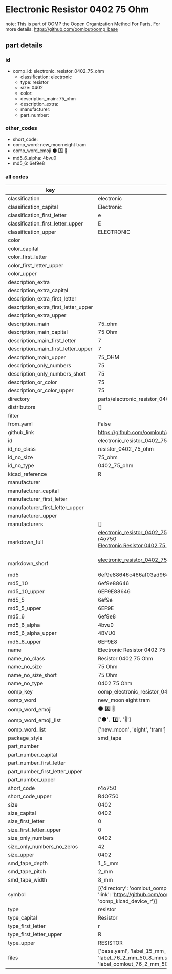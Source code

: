 # Electronic Resistor 0402 75 Ohm  

note: This is part of OOMP the Oopen Organization Method For Parts. For more details: https://github.com/oomlout/oomp_base

##  part details





### id
* oomp_id: electronic_resistor_0402_75_ohm
  * classification: electronic
  * type: resistor
  * size: 0402
  * color: 
  * description_main: 75_ohm
  * description_extra: 
  * manufacturer: 
  * part_number: 

### other_codes
* short_code: 
* oomp_word: new_moon eight tram
* oomp_word_emoji :new_moon: :eight: :tram:
* md5_6_alpha: 4bvu0
* md5_6: 6ef9e8

### all codes 
| key | value |  
| --- | --- |  
| classification | electronic |  
| classification_capital | Electronic |  
| classification_first_letter | e |  
| classification_first_letter_upper | E |  
| classification_upper | ELECTRONIC |  
| color |  |  
| color_capital |  |  
| color_first_letter |  |  
| color_first_letter_upper |  |  
| color_upper |  |  
| description_extra |  |  
| description_extra_capital |  |  
| description_extra_first_letter |  |  
| description_extra_first_letter_upper |  |  
| description_extra_upper |  |  
| description_main | 75_ohm |  
| description_main_capital | 75 Ohm |  
| description_main_first_letter | 7 |  
| description_main_first_letter_upper | 7 |  
| description_main_upper | 75_OHM |  
| description_only_numbers | 75 |  
| description_only_numbers_short | 75 |  
| description_or_color | 75 |  
| description_or_color_upper | 75 |  
| directory | parts/electronic_resistor_0402_75_ohm |  
| distributors | [] |  
| filter |  |  
| from_yaml | False |  
| github_link | https://github.com/oomlout/oomlout_oomp_part_src/tree/main/parts/electronic_resistor_0402_75_ohm/working |  
| id | electronic_resistor_0402_75_ohm |  
| id_no_class | resistor_0402_75_ohm |  
| id_no_size | 75_ohm |  
| id_no_type | 0402_75_ohm |  
| kicad_reference | R |  
| manufacturer |  |  
| manufacturer_capital |  |  
| manufacturer_first_letter |  |  
| manufacturer_first_letter_upper |  |  
| manufacturer_upper |  |  
| manufacturers | [] |  
| markdown_full | [electronic_resistor_0402_75_ohm](https://github.com/oomlout/oomlout_oomp_part_src/tree/main/parts/electronic_resistor_0402_75_ohm/working)<br>[r4o750](https://github.com/oomlout/oomlout_oomp_part_src/tree/main/parts/electronic_resistor_0402_75_ohm/working)<br>[Electronic Resistor 0402 75 Ohm](https://github.com/oomlout/oomlout_oomp_part_src/tree/main/parts/electronic_resistor_0402_75_ohm/working)<br><br> |  
| markdown_short | [electronic_resistor_0402_75_ohm](https://github.com/oomlout/oomlout_oomp_part_src/tree/main/parts/electronic_resistor_0402_75_ohm/working)<br><br> |  
| md5 | 6ef9e88646c466af03ad96d3ffc10523 |  
| md5_10 | 6ef9e88646 |  
| md5_10_upper | 6EF9E88646 |  
| md5_5 | 6ef9e |  
| md5_5_upper | 6EF9E |  
| md5_6 | 6ef9e8 |  
| md5_6_alpha | 4bvu0 |  
| md5_6_alpha_upper | 4BVU0 |  
| md5_6_upper | 6EF9E8 |  
| name | Electronic Resistor 0402 75 Ohm |  
| name_no_class | Resistor 0402 75 Ohm |  
| name_no_size | 75 Ohm |  
| name_no_size_short | 75 Ohm |  
| name_no_type | 0402 75 Ohm |  
| oomp_key | oomp_electronic_resistor_0402_75_ohm |  
| oomp_word | new_moon eight tram |  
| oomp_word_emoji | :new_moon: :eight: :tram: |  
| oomp_word_emoji_list | [':new_moon:', ':eight:', ':tram:'] |  
| oomp_word_list | ['new_moon', 'eight', 'tram'] |  
| package_style | smd_tape |  
| part_number |  |  
| part_number_capital |  |  
| part_number_first_letter |  |  
| part_number_first_letter_upper |  |  
| part_number_upper |  |  
| short_code | r4o750 |  
| short_code_upper | R4O750 |  
| size | 0402 |  
| size_capital | 0402 |  
| size_first_letter | 0 |  
| size_first_letter_upper | 0 |  
| size_only_numbers | 0402 |  
| size_only_numbers_no_zeros | 42 |  
| size_upper | 0402 |  
| smd_tape_depth | 1_5_mm |  
| smd_tape_pitch | 2_mm |  
| smd_tape_width | 8_mm |  
| symbol | [{'directory': 'oomlout_oomp_symbol_bot/symbols/kicad_device_r//working/working.kicad_sym', 'index': 0, 'link': 'https://github.com/oomlout/oomlout_oomp_symbol_bot/tree/main/symbols/kicad_device_r', 'oomp_key': 'oomp_kicad_device_r'}] |  
| type | resistor |  
| type_capital | Resistor |  
| type_first_letter | r |  
| type_first_letter_upper | R |  
| type_upper | RESISTOR |  
| files | ['base.yaml', 'label_15_mm_30_mm.pdf', 'label_15_mm_30_mm.svg', 'label_76_2_mm_50_8_mm.pdf', 'label_76_2_mm_50_8_mm.svg', 'label_oomlout_76_2_mm_50_8_mm.pdf', 'label_oomlout_76_2_mm_50_8_mm.svg', 'readme.md', 'working.json', 'working.yaml'] |  
